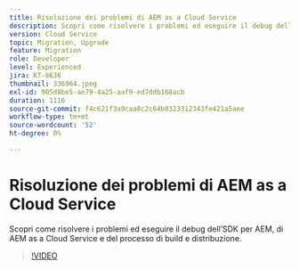```yaml
---
title: Risoluzione dei problemi di AEM as a Cloud Service
description: Scopri come risolvere i problemi ed eseguire il debug dell’SDK per AEM, di AEM as a Cloud Service e del processo di build e distribuzione.
version: Cloud Service
topic: Migration, Upgrade
feature: Migration
role: Developer
level: Experienced
jira: KT-8636
thumbnail: 336964.jpeg
exl-id: 905d8be5-ae79-4a25-aaf9-ed7ddb168acb
duration: 1116
source-git-commit: f4c621f3a9caa8c2c64b8323312343fe421a5aee
workflow-type: tm+mt
source-wordcount: '52'
ht-degree: 0%

---
```


# Risoluzione dei problemi di AEM as a Cloud Service

Scopri come risolvere i problemi ed eseguire il debug dell’SDK per AEM, di AEM as a Cloud Service e del processo di build e distribuzione.

>[!VIDEO](https://video.tv.adobe.com/v/336964?quality=12&learn=on)
